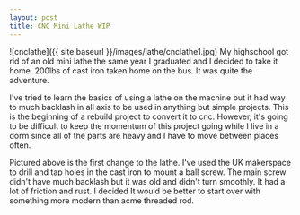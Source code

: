 ```yaml
---
layout: post
title: CNC Mini Lathe WIP
---
```


![cnclathe]({{ site.baseurl }}/images/lathe/cnclathe1.jpg)
My highschool got rid of an old mini lathe the same year I graduated and I decided to take it home. 200lbs of cast iron taken home on the bus. It was quite the adventure.

I've tried to learn the basics of using a lathe on the machine but it had way to much backlash in all axis to be used in anything but simple projects. This is the beginning of a rebuild project to convert it to cnc. However, it's going to be difficult to keep the momentum of this project going while I live in a dorm since all of the parts are heavy and I have to move between places often.

Pictured above is the first change to the lathe. I've used the UK makerspace to drill and tap holes in the cast iron to mount a ball screw. The main screw didn't have much backlash but it was old and didn't turn smoothly. It had a lot of friction and rust. I decided It would be better to start over with something more modern than acme threaded rod. 
